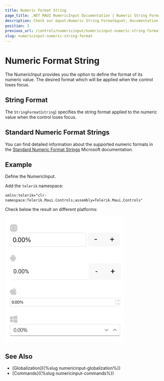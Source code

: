 ```yaml
---
title: Numeric Format String
page_title: .NET MAUI NumericInput Documentation | Numeric String Format
description: Check our &quot;Numeric String Format&quot; documentation article for Telerik NumericInput for .NET MAUI
position: 3
previous_url: /controls/numericinput/numericinput-numeric-string-format
slug: numericinput-numeric-string-format
---
```


# Numeric Format String

The NumericInput provides you the option to define the format of its numeric value. The desired format which will be applied when the control loses focus.

## String Format

The `StringFormat`(`string`) specifies the string format applied to the numeric value when the control loses focus.

## Standard Numeric Format Strings

You can find detailed information about the supported numeric formats in the [Standard Numeric Format Strings](https://docs.microsoft.com/en-us/dotnet/standard/base-types/standard-numeric-format-strings) Microsoft documentation.

## Example

Define the NumericInput.

<snippet id='numericinput-features-stringformat' />

Add the `telerik` namespace:

```XAML
xmlns:telerik="clr-namespace:Telerik.Maui.Controls;assembly=Telerik.Maui.Controls"
```

Check below the result on different platforms:

![NumericInput String Format](images/numericinput-string-format.png)

## See Also

- [Globalization]({%slug numericinput-globalization%})
- [Commands]({%slug numericinput-commands%})
